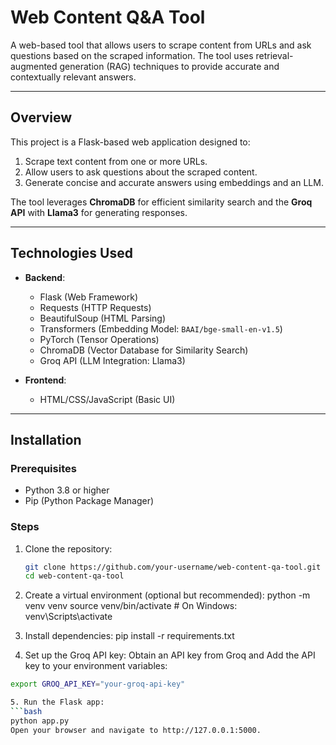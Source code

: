 # Web Content Q&A Tool

A web-based tool that allows users to scrape content from URLs and ask questions based on the scraped information. The tool uses retrieval-augmented generation (RAG) techniques to provide accurate and contextually relevant answers.

---

## Overview

This project is a Flask-based web application designed to:
1. Scrape text content from one or more URLs.
2. Allow users to ask questions about the scraped content.
3. Generate concise and accurate answers using embeddings and an LLM.

The tool leverages **ChromaDB** for efficient similarity search and the **Groq API** with **Llama3** for generating responses.

---

## Technologies Used

- **Backend**:
  - Flask (Web Framework)
  - Requests (HTTP Requests)
  - BeautifulSoup (HTML Parsing)
  - Transformers (Embedding Model: `BAAI/bge-small-en-v1.5`)
  - PyTorch (Tensor Operations)
  - ChromaDB (Vector Database for Similarity Search)
  - Groq API (LLM Integration: Llama3)

- **Frontend**:
  - HTML/CSS/JavaScript (Basic UI)

---

## Installation

### Prerequisites

- Python 3.8 or higher
- Pip (Python Package Manager)

### Steps

1. Clone the repository:
   ```bash
   git clone https://github.com/your-username/web-content-qa-tool.git
   cd web-content-qa-tool

2. Create a virtual environment (optional but recommended):
python -m venv venv
source venv/bin/activate  # On Windows: venv\Scripts\activate

3. Install dependencies:
pip install -r requirements.txt

4. Set up the Groq API key:
Obtain an API key from Groq and Add the API key to your environment variables:
```bash
export GROQ_API_KEY="your-groq-api-key"

5. Run the Flask app:
```bash
python app.py
Open your browser and navigate to http://127.0.0.1:5000.
